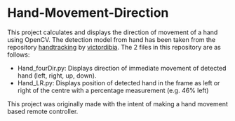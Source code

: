 # Hand-Movement-Direction

This project calculates and displays the direction of movement of a hand using OpenCV. The detection model from hand has been taken from the repository [handtracking](https://github.com/victordibia/handtracking)
by [victordibia](https://github.com/victordibia). The 2 files in this repository are as follows:

- Hand_fourDir.py: Displays direction of immediate movement of detected hand (left, right, up, down).
- Hand_LR.py: Displays position of detected hand in the frame as left or right of the centre with a percentage measurement (e.g. 46% left)

This project was originally made with the intent of making a hand movement based remote controller.
